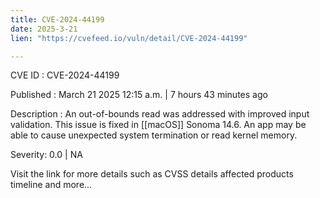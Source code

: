 ```yaml
---
title: CVE-2024-44199
date: 2025-3-21
lien: "https://cvefeed.io/vuln/detail/CVE-2024-44199"

---
```


CVE ID : CVE-2024-44199

Published :  March 21
2025
12:15 a.m. | 7 hours
43 minutes ago

Description : An out-of-bounds read was addressed with improved input validation. This issue is fixed in [[macOS]] Sonoma 14.6. An app may be able to cause unexpected system termination or read kernel memory.

Severity: 0.0 | NA

Visit the link for more details
such as CVSS details
affected products
timeline
and more...
